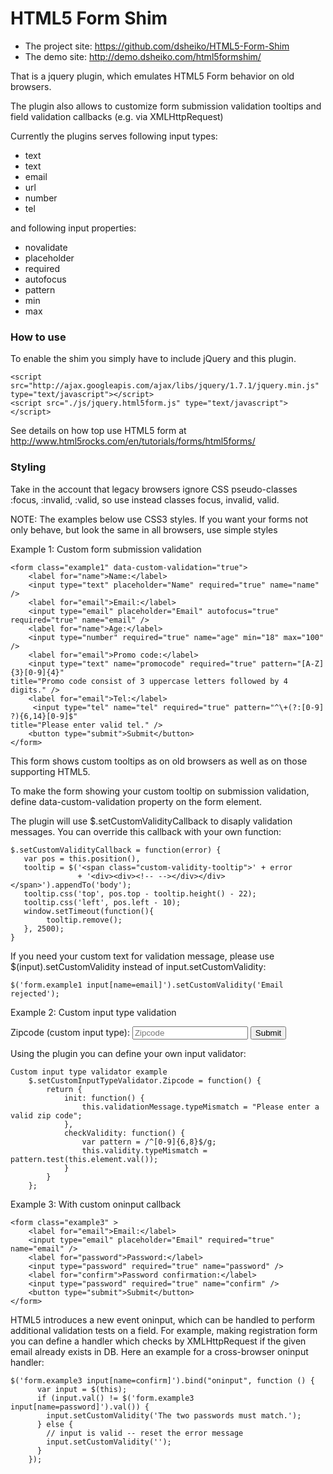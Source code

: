# HTML5 Form Shim

* The project site: https://github.com/dsheiko/HTML5-Form-Shim
* The demo site: http://demo.dsheiko.com/html5formshim/

That is a jquery plugin, which emulates HTML5 Form behavior on old browsers.

The plugin also allows to customize form submission validation tooltips and field validation callbacks
(e.g. via XMLHttpRequest)

Currently the plugins serves following input types:

* text
* text
* email
* url
* number
* tel

and following input properties:

* novalidate
* placeholder
* required
* autofocus
* pattern
* min
* max

### How to use
To enable the shim you simply have to include jQuery and this plugin.

    <script src="http://ajax.googleapis.com/ajax/libs/jquery/1.7.1/jquery.min.js" type="text/javascript"></script>
    <script src="./js/jquery.html5form.js" type="text/javascript"></script>


See details on how top use HTML5 form at http://www.html5rocks.com/en/tutorials/forms/html5forms/

### Styling

Take in the account that legacy browsers ignore CSS pseudo-classes :focus, :invalid, :valid, so use instead classes focus, invalid, valid.

NOTE: The examples below use CSS3 styles. If you want your forms not only behave, but look the same in all browsers, use simple styles

Example 1: Custom form submission validation

    <form class="example1" data-custom-validation="true">
        <label for="name">Name:</label>
        <input type="text" placeholder="Name" required="true" name="name"  />
        <label for="email">Email:</label>
        <input type="email" placeholder="Email" autofocus="true" required="true" name="email" />
        <label for="name">Age:</label>
        <input type="number" required="true" name="age" min="18" max="100" />
        <label for="email">Promo code:</label>
        <input type="text" name="promocode" required="true" pattern="[A-Z]{3}[0-9]{4}"
    title="Promo code consist of 3 uppercase letters followed by 4 digits." />
        <label for="email">Tel:</label>
         <input type="tel" name="tel" required="true" pattern="^\+(?:[0-9] ?){6,14}[0-9]$"
    title="Please enter valid tel." />
        <button type="submit">Submit</button>
    </form>


This form shows custom tooltips as on old browsers as well as on those supporting HTML5.

To make the form showing your custom tooltip on submission validation, define data-custom-validation property on the
form element.

The plugin will use $.setCustomValidityCallback to disaply validation messages. You can override this callback with
your own function:

    $.setCustomValidityCallback = function(error) {
       var pos = this.position(),
       tooltip = $('<span class="custom-validity-tooltip">' + error
                   + '<div><div><!-- --></div></div></span>').appendTo('body');
       tooltip.css('top', pos.top - tooltip.height() - 22);
       tooltip.css('left', pos.left - 10);
       window.setTimeout(function(){
            tooltip.remove();
       }, 2500);
    }


If you need your custom text for validation message, please use $(input).setCustomValidity
instead of input.setCustomValidity:

    $('form.example1 input[name=email]').setCustomValidity('Email rejected');


Example 2: Custom input type validation

   <form class="example2">
        <label for="name">Zipcode (custom input type):</label>
        <input type="zipcode" placeholder="Zipcode" required="true" name="zipcode"  />
        <button type="submit">Submit</button>
    </form>


Using the plugin you can define your own input validator:

    Custom input type validator example
        $.setCustomInputTypeValidator.Zipcode = function() {
            return {
                init: function() {
                    this.validationMessage.typeMismatch = "Please enter a valid zip code";
                },
                checkValidity: function() {
                    var pattern = /^[0-9]{6,8}$/g;
                    this.validity.typeMismatch = pattern.test(this.element.val());
                }
            }
        };


Example 3: With custom oninput callback

    <form class="example3" >
        <label for="email">Email:</label>
        <input type="email" placeholder="Email" required="true" name="email" />
        <label for="password">Password:</label>
        <input type="password" required="true" name="password" />
        <label for="confirm">Password confirmation:</label>
        <input type="password" required="true" name="confirm" />
        <button type="submit">Submit</button>
    </form>


HTML5 introduces a new event oninput, which can be handled to perform additional validation tests on a field.
For example, making registration form you can define a handler which checks by XMLHttpRequest if the given email
already exists in DB. Here an example for a cross-browser oninput handler:

    $('form.example3 input[name=confirm]').bind("oninput", function () {
          var input = $(this);
          if (input.val() != $('form.example3 input[name=password]').val()) {
            input.setCustomValidity('The two passwords must match.');
          } else {
            // input is valid -- reset the error message
            input.setCustomValidity('');
          }
        });
